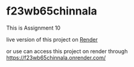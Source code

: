# f23wb65chinnala
This is Assignment 10


live version of this project on [Render](https://f23wb65chinnala.onrender.com/)

or use can access this project on render through <https://f23wb65chinnala.onrender.com/>